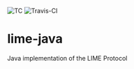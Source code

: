 
![TC](https://take-teamcity.cloudapp.net/app/rest/builds/buildType:(id:Lime_Java)/statusIcon)
![Travis-CI](https://travis-ci.org/takenet/lime-java.svg?branch=master)

# lime-java
Java implementation of the LIME Protocol
